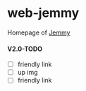 # web-jemmy

Homepage of [Jemmy](http://www.jemmy.cc)

#### V2.0-TODO

- [ ] friendly link
- [ ] up img
- [ ] friendly link
